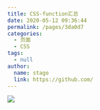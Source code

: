 ```yaml
---
title: CSS-function汇总
date: 2020-05-12 09:36:44
permalink: /pages/3da0d7
categories: 
  - 页面
  - CSS
tags: 
  - null
author: 
  name: stago
  link: https://github.com/
---
```

![](https://cdn.jsdelivr.net/gh/xugaoyi/image_store/blog/20200512161232.jpg)